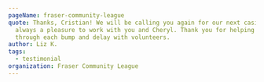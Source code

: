 ```yaml
---
pageName: fraser-community-league
quote: Thanks, Cristian! We will be calling you again for our next casino -
  always a pleasure to work with you and Cheryl. Thank you for helping us
  through each bump and delay with volunteers.
author: Liz K.
tags:
  - testimonial
organization: Fraser Community League
---
```

